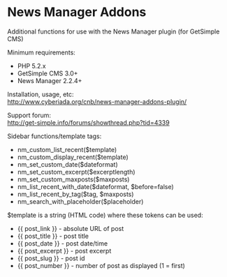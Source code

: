 News Manager Addons
===================

Additional functions for use with the News Manager plugin (for GetSimple CMS)

Minimum requirements:
 - PHP 5.2.x
 - GetSimple CMS 3.0+
 - News Manager 2.2.4+

Installation, usage, etc:    
<http://www.cyberiada.org/cnb/news-manager-addons-plugin/>

Support forum:    
<http://get-simple.info/forums/showthread.php?tid=4339>

Sidebar functions/template tags:

 - nm_custom_list_recent($template) 
 - nm_custom_display_recent($template) 
 - nm_set_custom_date($dateformat) 
 - nm_set_custom_excerpt($excerptlength) 
 - nm_set_custom_maxposts($maxposts)
 - nm_list_recent_with_date($dateformat, $before=false)
 - nm_list_recent_by_tag($tag, $maxposts)
 - nm_search_with_placeholder($placeholder)

$template is a string (HTML code) where these tokens can be used:
 - {{ post_link }} - absolute URL of post
 - {{ post_title }} - post title
 - {{ post_date }} - post date/time
 - {{ post_excerpt }} - post excerpt
 - {{ post_slug }} - post id
 - {{ post_number }} - number of post as displayed (1 = first)
